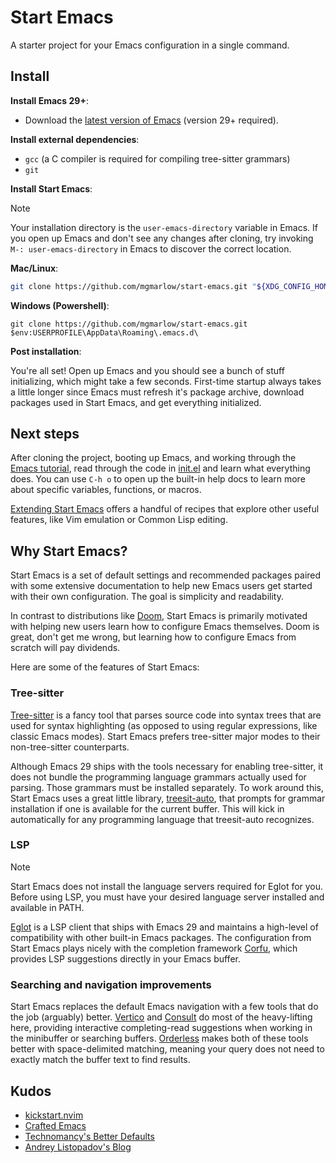 # Start Emacs

A starter project for your Emacs configuration in a single command.

## Install

**Install Emacs 29+**:

* Download the [latest version of
Emacs](https://www.gnu.org/software/emacs/) (version 29+ required).

**Install external dependencies**:

* `gcc` (a C compiler is required for compiling  tree-sitter grammars)
* `git`

**Install Start Emacs**:

> [!Note]
> Your installation directory is the `user-emacs-directory` variable
> in Emacs. If you open up Emacs and don't see any changes after
> cloning, try invoking `M-: user-emacs-directory` in Emacs to
> discover the correct location.

**Mac/Linux**:

```sh
git clone https://github.com/mgmarlow/start-emacs.git "${XDG_CONFIG_HOME:-$HOME/.config}"/emacs
```

**Windows (Powershell)**:

```
git clone https://github.com/mgmarlow/start-emacs.git $env:USERPROFILE\AppData\Roaming\.emacs.d\
```

**Post installation**:

You're all set! Open up Emacs and you should see a bunch of stuff
initializing, which might take a few seconds. First-time startup
always takes a little longer since Emacs must refresh it's package
archive, download packages used in Start Emacs, and get everything
initialized.

## Next steps

After cloning the project, booting up Emacs, and working through the
[Emacs tutorial](https://www.gnu.org/software/emacs/tour/), read
through the code in [init.el](./init.el) and learn what everything
does. You can use `C-h o` to open up the built-in help docs to learn
more about specific variables, functions, or macros.

[Extending Start Emacs](./extending.md) offers a handful of recipes
that explore other useful features, like Vim emulation or Common
Lisp editing.

## Why Start Emacs?

Start Emacs is a set of default settings and recommended packages
paired with some extensive documentation to help new Emacs users get
started with their own configuration. The goal is simplicity and
readability.

In contrast to distributions like
[Doom](https://github.com/doomemacs/doomemacs), Start Emacs is
primarily motivated with helping new users learn how to configure
Emacs themselves. Doom is great, don't get me wrong, but learning
how to configure Emacs from scratch will pay dividends.

Here are some of the features of Start Emacs:

### Tree-sitter

[Tree-sitter](https://tree-sitter.github.io/tree-sitter/) is a fancy
tool that parses source code into syntax trees that are used for
syntax highlighting (as opposed to using regular expressions, like
classic Emacs modes). Start Emacs prefers tree-sitter major modes
to their non-tree-sitter counterparts.

Although Emacs 29 ships with the tools necessary for enabling
tree-sitter, it does not bundle the programming language grammars
actually used for parsing. Those grammars must be installed
separately. To work around this, Start Emacs uses a great little
library, [treesit-auto](https://github.com/renzmann/treesit-auto),
that prompts for grammar installation if one is available for the
current buffer. This will kick in automatically for any programming
language that treesit-auto recognizes.

### LSP

> [!Note]
> Start Emacs does not install the language servers required for Eglot
> for you. Before using LSP, you must have your desired language
> server installed and available in PATH.

[Eglot](https://github.com/joaotavora/eglot) is a LSP client that
ships with Emacs 29 and maintains a high-level of compatibility with
other built-in Emacs packages. The configuration from Start Emacs
plays nicely with the completion framework
[Corfu](https://elpa.gnu.org/packages/corfu.html), which provides LSP
suggestions directly in your Emacs buffer.

### Searching and navigation improvements

Start Emacs replaces the default Emacs navigation with a few tools
that do the job (arguably)
better. [Vertico](https://elpa.gnu.org/packages/vertico.html) and
[Consult](https://elpa.gnu.org/packages/consult.html) do most of the
heavy-lifting here, providing interactive completing-read suggestions
when working in the minibuffer or searching
buffers. [Orderless](https://elpa.gnu.org/packages/orderless.html)
makes both of these tools better with space-delimited matching,
meaning your query does not need to exactly match the buffer text to
find results.

## Kudos

- [kickstart.nvim](https://github.com/nvim-lua/kickstart.nvim)
- [Crafted Emacs](https://github.com/SystemCrafters/crafted-emacs)
- [Technomancy's Better Defaults](https://git.sr.ht/~technomancy/better-defaults)
- [Andrey Listopadov's Blog](https://andreyor.st/posts/2022-07-15-refresh-package-contents-automatically/)
